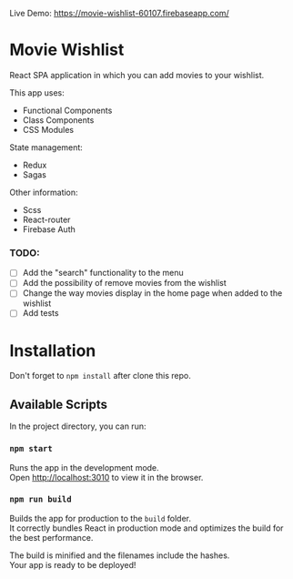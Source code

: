 Live Demo: https://movie-wishlist-60107.firebaseapp.com/

# Movie Wishlist 
React SPA application in which you can add movies to your wishlist.

This app uses:
- Functional Components
- Class Components
- CSS Modules

State management:
- Redux
- Sagas

Other information:
- Scss
- React-router
- Firebase Auth

### TODO:
- [ ] Add the "search" functionality to the menu
- [ ] Add the possibility of remove movies from the wishlist
- [ ] Change the way movies display in the home page when added to the wishlist
- [ ] Add tests

# Installation
Don't forget to `npm install` after clone this repo.

## Available Scripts

In the project directory, you can run:

### `npm start`

Runs the app in the development mode.<br>
Open [http://localhost:3010](http://localhost:3010) to view it in the browser.

### `npm run build`

Builds the app for production to the `build` folder.<br>
It correctly bundles React in production mode and optimizes the build for the best performance.

The build is minified and the filenames include the hashes.<br>
Your app is ready to be deployed!
